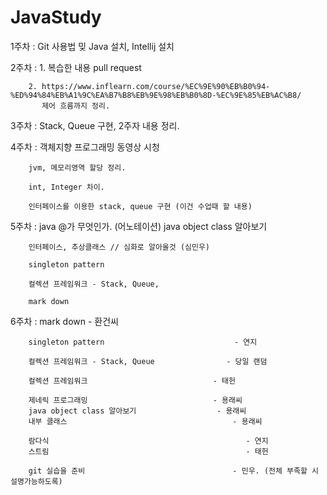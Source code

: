 # JavaStudy

1주차 : Git 사용법 밎 Java 설치, Intellij 설치

2주차 : 1. 복습한 내용 pull request 
        
        2. https://www.inflearn.com/course/%EC%9E%90%EB%B0%94-%ED%94%84%EB%A1%9C%EA%B7%B8%EB%9E%98%EB%B0%8D-%EC%9E%85%EB%AC%B8/
           제어 흐름까지 정리.

3주차 : Stack, Queue 구현, 2주자 내용 정리.

4주차 : 객체지향 프로그래밍 동영상 시청 

        jvm, 메모리영역 할당 정리.
        
        int, Integer 차이.
        
        인터페이스를 이용한 stack, queue 구현 (이건 수업때 할 내용)
        
5주차 : java @가 무엇인가. (어노테이션)
        java object class 알아보기

        인터페이스, 추상클래스 // 심화로 알아올것 (심민우) 

        singleton pattern

        컬렉션 프레임워크 - Stack, Queue,

        mark down

6주차 : mark down                                     - 환건씨

        singleton pattern                             - 연지

        컬렉션 프레임워크 - Stack, Queue                - 당일 랜덤

        컬렉션 프레임워크                            - 태헌

        제네릭 프로그래밍                            - 용래씨
        java object class 알아보기                  - 용래씨
        내부 클래스                                     - 용래씨

        람다식                                            - 연지
        스트림                                            - 태헌

        git 실습을 준비                                 - 민우. (전체 부족할 시 설명가능하도록)
